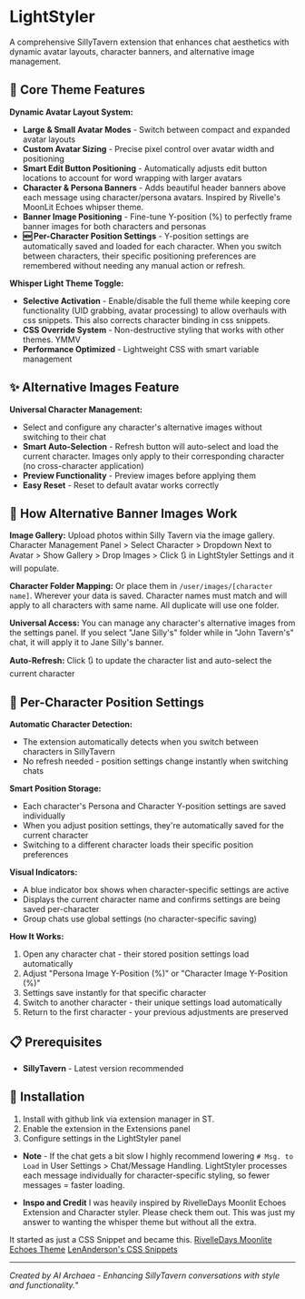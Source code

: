 # LightStyler

A comprehensive SillyTavern extension that enhances chat aesthetics with dynamic avatar layouts, character banners, and alternative image management.

## 🎨 Core Theme Features

**Dynamic Avatar Layout System:**
- **Large & Small Avatar Modes** - Switch between compact and expanded avatar layouts
- **Custom Avatar Sizing** - Precise pixel control over avatar width and positioning
- **Smart Edit Button Positioning** - Automatically adjusts edit button locations to account for word wrapping with larger avatars
- **Character & Persona Banners** - Adds beautiful header banners above each
  message using character/persona avatars. Inspired by Rivelle's MoonLit Echoes
  whipser theme.
- **Banner Image Positioning** - Fine-tune Y-position (%) to perfectly frame banner images for both characters and personas
- **🆕 Per-Character Position Settings** - Y-position settings are automatically saved and loaded for each character. When you switch between characters, their specific positioning preferences are remembered without needing any manual action or refresh.

**Whisper Light Theme Toggle:**
- **Selective Activation** - Enable/disable the full theme while keeping core
  functionality (UID grabbing, avatar processing) to allow overhauls with css
  snippets. This also corrects character binding in css snippets.
- **CSS Override System** - Non-destructive styling that works with other
  themes. YMMV
- **Performance Optimized** - Lightweight CSS with smart variable management

## ✨ Alternative Images Feature

**Universal Character Management:**
- Select and configure any character's alternative images without switching to their chat
- **Smart Auto-Selection** - Refresh button will auto-select and load the
  current character. Images only apply to their corresponding character (no
  cross-character application)
- **Preview Functionality** - Preview images before applying them
- **Easy Reset** - Reset to default avatar works correctly

## 🎯 How Alternative Banner Images Work

**Image Gallery:** Upload photos within Silly Tavern via the image gallery. Character
Management Panel > Select Character > Dropdown Next to Avatar > Show Gallery >
Drop Images > Click 🔃 in LightStyler Settings and it will populate. 

**Character Folder Mapping:** Or place them in `/user/images/[character name]`.
Wherever your data is saved.  Character names must match and will apply to all
characters with same name. All duplicate will use one folder.

**Universal Access:** You can manage any character's alternative images from the
settings panel. If you select "Jane Silly's" folder while in "John
Tavern's" chat, it will apply it to Jane Silly's banner. 

**Auto-Refresh:** Click 🔃 to update the character list and auto-select the current character

## 🔄 Per-Character Position Settings

**Automatic Character Detection:**
- The extension automatically detects when you switch between characters in SillyTavern
- No refresh needed - position settings change instantly when switching chats

**Smart Position Storage:**
- Each character's Persona and Character Y-position settings are saved individually
- When you adjust position settings, they're automatically saved for the current character
- Switching to a different character loads their specific position preferences

**Visual Indicators:**
- A blue indicator box shows when character-specific settings are active
- Displays the current character name and confirms settings are being saved per-character
- Group chats use global settings (no character-specific saving)

**How It Works:**
1. Open any character chat - their stored position settings load automatically
2. Adjust "Persona Image Y-Position (%)" or "Character Image Y-Position (%)" 
3. Settings save instantly for that specific character
4. Switch to another character - their unique settings load automatically
5. Return to the first character - your previous adjustments are preserved

## 📋 Prerequisites

- **SillyTavern** - Latest version recommended

## 🚀 Installation

1. Install with github link via extension manager in ST.
2. Enable the extension in the Extensions panel
3. Configure settings in the LightStyler panel

- **Note** - If the chat gets a bit slow I highly recommend lowering `# Msg. to
  Load` in User Settings > Chat/Message Handling. LightStyler processes each
  message individually for character-specific styling, so fewer messages =
  faster loading.


- **Inspo and Credit**
I was heavily inspired by RivelleDays Moonlit Echoes Extension and Character
styler. Please check them out. This was just my answer to wanting the whisper
theme but without all the extra. 

It started as just a CSS Snippet and became this. 
[RivelleDays Moonlite Echoes Theme](https://github.com/RivelleDays/SillyTavern-MoonlitEchoesTheme)
[LenAnderson's CSS Snippets](https://github.com/LenAnderson/SillyTavern-CssSnippets)


---
*Created by AI Archaea - Enhancing SillyTavern conversations with style and functionality.*"
